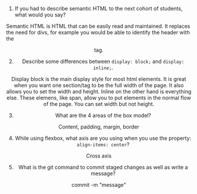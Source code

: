 1. If you had to describe semantic HTML to the next cohort of students, what would you say?

Semantic HTML is HTML that can be easily read and maintained. It replaces the need for divs, for example you would be able to identify the header with the <header> tag.
 
2. Describe some differences between ```display: block;``` and ```display: inline;```.

Display block is the main display style for most html elements. It is great when you want one section/tag to be the full width of the page. It also allows you to set the width and height. Inline on the other hand is everything else. These elemens, like span, allow you to put elements in the normal flow of the page. You can set width but not height.

3. What are the 4 areas of the box model?

Content, padding, margin, border

4. While using flexbox, what axis are you using when you use the property: ```align-items: center```?

Cross axis

5. What is the git command to commit staged changes as well as write a message? 

commit -m "message"